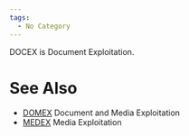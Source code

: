 ```yaml
---
tags:
  - No Category
---
```

DOCEX is Document Exploitation.

# See Also

- [DOMEX](domex.md) Document and Media Exploitation
- [MEDEX](medex.md) Media Exploitation